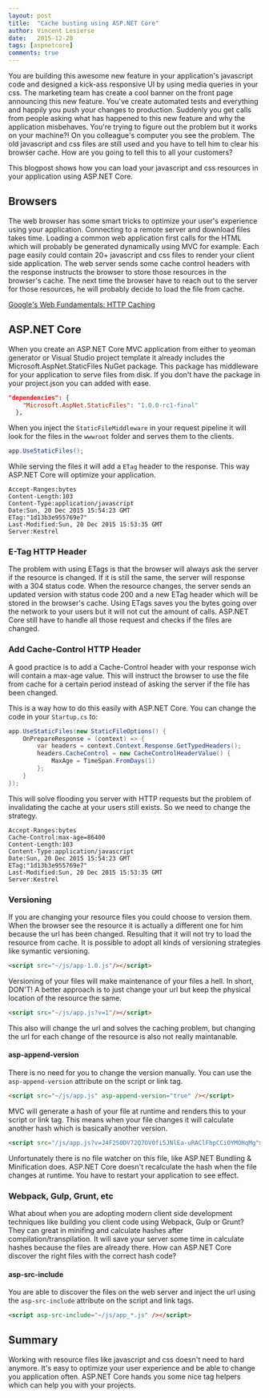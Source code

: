 ```yaml
---
layout: post
title:  "Cache busting using ASP.NET Core"
author: Vincent Lesierse
date:   2015-12-20
tags: [aspnetcore]
comments: true
---
```

You are building this awesome new feature in your application's javascript code and designed a kick-ass responsive UI by using media queries in your css.
The marketing team has create a cool banner on the front page announcing this new feature. You've create automated tests and everything and happily you push your changes to production.
Suddenly you get calls from people asking what has happened to this new feature and why the application misbehaves. You're trying to figure out the problem but it works on your machine?!
On you colleague's computer you see the problem. The old javascript and css files are still used and you have to tell him to clear his browser cache. How are you going to tell this to all your customers?

This blogpost shows how you can load your javascript and css resources in your application using ASP.NET Core.

## Browsers
The web browser has some smart tricks to optimize your user's experience using your application. Connecting to a remote server and download files takes time.
Loading a common web application first calls for the HTML which will probably be generated dynamically using MVC for example. Each page easily could contain 20+ javascript and css files to render your client side application.
The web server sends some cache control headers with the response instructs the browser to store those resources in the browser's cache.
The next time the browser have to reach out to the server for those resources, he will probably decide to load the file from cache.

[Google's Web Fundamentals: HTTP Caching](https://developers.google.com/web/fundamentals/performance/optimizing-content-efficiency/http-caching)

## ASP.NET Core
When you create an ASP.NET Core MVC application from either to yeoman generator or Visual Studio project template it already includes the Microsoft.AspNet.StaticFiles NuGet package.
This package has middleware for your application to serve files from disk. If you don't have the package in your project.json you can added with ease.

~~~ json
"dependencies": {
    "Microsoft.AspNet.StaticFiles": "1.0.0-rc1-final"
  },
~~~

When you inject the `StaticFileMiddleware` in your request pipeline it will look for the files in the `wwwroot` folder and serves them to the clients.

~~~ csharp
app.UseStaticFiles();
~~~

While serving the files it will add a `ETag` header to the response. This way ASP.NET Core will optimize your application.

```
Accept-Ranges:bytes
Content-Length:103
Content-Type:application/javascript
Date:Sun, 20 Dec 2015 15:54:23 GMT
ETag:"1d13b3e955769e7"
Last-Modified:Sun, 20 Dec 2015 15:53:35 GMT
Server:Kestrel
```

### E-Tag HTTP Header
The problem with using ETags is that the browser will always ask the server if the resource is changed. If it is still the same, the server will response with a 304 status code.
When the resource changes, the server sends an updated version with status code 200 and a new ETag header which will be stored in the browser's cache.
Using ETags saves you the bytes going over the network to your users but it will not cut the amount of calls. ASP.NET Core still have to handle all those request and checks if the files are changed.

### Add Cache-Control HTTP Header
A good practice is to add a Cache-Control header with your response wich will contain a max-age value. This will instruct the browser to use the file from cache for a certain period instead of asking the server if the file has been changed.

This is a way how to do this easily with ASP.NET Core. You can change the code in your `Startup.cs` to:

~~~ csharp
app.UseStaticFiles(new StaticFileOptions() {
    OnPrepareResponse = (context) => {
        var headers = context.Context.Response.GetTypedHeaders();
        headers.CacheControl = new CacheControlHeaderValue() {
            MaxAge = TimeSpan.FromDays(1)
        };
    }
});
~~~

This will solve flooding you server with HTTP requests but the problem of invalidating the cache at your users still exists. So we need to change the strategy.

~~~
Accept-Ranges:bytes
Cache-Control:max-age=86400
Content-Length:103
Content-Type:application/javascript
Date:Sun, 20 Dec 2015 15:54:23 GMT
ETag:"1d13b3e955769e7"
Last-Modified:Sun, 20 Dec 2015 15:53:35 GMT
Server:Kestrel
~~~

### Versioning
If you are changing your resource files you could choose to version them. When the browser see the resource it is actually a different one for him because the url has been changed. Resulting that it will not try to load the resource from cache.
It is possible to adopt all kinds of versioning strategies like symantic versioning.

~~~ html
<script src="~/js/app-1.0.js"/></script>
~~~

Versioning of your files will make maintenance of your files a hell. In short, DON'T! 
A better approach is to just change your url but keep the physical location of the resource the same.

~~~ html
<script src="~/js/app.js?v=1"/></script>
~~~
This also will change the url and solves the caching problem, but changing the url for each change of the resource is also not really maintanable.

#### asp-append-version
There is no need for you to change the version manually. You can use the `asp-append-version` attribute on the script or link tag.

~~~ html
<script src="~/js/app.js" asp-append-version="true" /></script>
~~~

MVC will generate a hash of your file at runtime and renders this to your script or link tag.
This means when your file changes it will calculate another hash which is basically another version.

~~~ html
<script src="/js/app.js?v=J4F2S0DV72Q7OV0fi5JNlEa-uRAClFhpCCiOYMOHqMg"></script>
~~~

Unfortunately there is no file watcher on this file, like ASP.NET Bundling & Minification does. ASP.NET Core doesn't recalculate the hash when the file changes at runtime. You have to restart your application to see effect.

### Webpack, Gulp, Grunt, etc
What about when you are adopting modern client side development techniques like building you client code using Webpack, Gulp or Grunt?
They can great in minifing and calculate hashes after compilation/transpilation. It will save your server some time in calculate hashes because the files are already there.
How can ASP.NET Core discover the right files with the correct hash code?

#### asp-src-include
You are able to discover the files on the web server and inject the url using the `asp-src-include` attribute on the script and link tags.

~~~ html
<script asp-src-include="~/js/app_*.js" /></script>
~~~

## Summary
Working with resource files like javascript and css doesn't need to hard anymore. It's easy to optimize your user experience and be able to change you application often.
ASP.NET Core hands you some nice tag helpers which can help you with your projects.
 